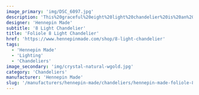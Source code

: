 ```yaml
---
image_primary: 'img/DSC_6097.jpg'
description: 'This%20graceful%20eight%20light%20chandelier%20is%20an%20extension%20on%20the%20Foliole%20collection%2C%20a%20lighting%20series%20inspired%20by%20nature%2C%20form%20and%20balance.%20Designed%20to%20compliment%20modern%2C%20open-air%20environments%2C%20this%20chandelier%20is%20customizable%20in%20size%20and%20finish%20options%2C%20providing%20limitless%20design%20possibilities.%20'
designer: 'Hennepin Made'
subtitle: '8 Light Chandelier'
title: 'Foliole 8 Light Chandelier'
href: 'https://www.hennepinmade.com/shop/8-light-chandelier'
tags:
  - 'Hennepin Made'
  - 'Lighting'
  - 'Chandeliers'
image_secondary: 'img/crystal-natural-wgold.jpg'
category: 'Chandeliers'
manufacturer: 'Hennepin Made'
slug: '/manufacturers/hennepin-made/chandeliers/hennepin-made-foliole-8-light-chandelier'
---
```

